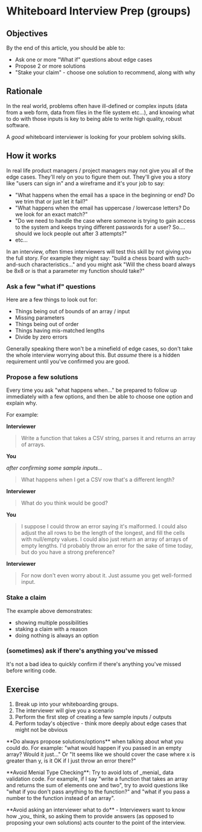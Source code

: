 # Whiteboard Interview Prep (groups)

## Objectives

By the end of this article, you should be able to:

- Ask one or more "What if" questions about edge cases
- Propose 2 or more solutions
- "Stake your claim" - choose one solution to recommend, along with why

## Rationale

In the real world, problems often have ill-defined or complex inputs (data from a web form, data from files in the file system etc...), and knowing what to do with those inputs is key to being able to write high quality, robust software.

A _good_ whiteboard interviewer is looking for your problem solving skills.  

## How it works

In real life product managers / project managers may not give you all of the edge cases.  They'll rely on you to figure them out.  They'll give you a story like "users can sign in" and a wireframe and it's your job to say:

- "What happens when the email has a space in the beginning or end?  Do we trim that or just let it fail?"
- "What happens when the email has uppercase / lowercase letters?  Do we look for an exact match?"
- "Do we need to handle the case where someone is trying to gain access to the system and keeps trying different passwords for a user?  So.... should we lock people out after 3 attempts?"
- etc...

In an interview, often times interviewers will test this skill by not giving you the full story.  For example they might say: "build a chess board with such-and-such characteristics..." and you might ask "Will the chess board always be 8x8 or is that a parameter my function should take?"

### Ask a few "what if" questions

Here are a few things to look out for:

- Things being out of bounds of an array / input
- Missing parameters
- Things being out of order
- Things having mis-matched lengths
- Divide by zero errors

Generally speaking there won't be a minefield of edge cases, so don't take the whole interview worrying about this.  But _assume_ there is a hidden requirement until you've confirmed you are good.

### Propose a few solutions

Every time you ask "what happens when..." be prepared to follow up immediately with a few options, and then be able to choose one option and explain why.

For example:

**Interviewer**

> Write a function that takes a CSV string, parses it and returns an array of arrays.

**You**

_after confirming some sample inputs..._

>  What happens when I get a CSV row that's a different length?

**Interviewer**

> What do you think would be good?

**You**

> I suppose I could throw an error saying it's malformed.  I could also adjust the all rows to be the length of the longest, and fill the cells with null/empty values.  I could also just return an array of arrays of empty lengths.  I'd probably throw an error for the sake of time today, but do you have a strong preference?

**Interviewer**

> For now don't even worry about it.  Just assume you get well-formed input.

### Stake a claim

The example above demonstrates:

- showing multiple possibilities
- staking a claim with a reason
- doing nothing is always an option

### (sometimes) ask if there's anything you've missed

It's not a bad idea to quickly confirm if there's anything you've missed before writing code.

## Exercise

1. Break up into your whiteboarding groups.
1. The interviewer will give you a scenario
1. Perform the first step of creating a few sample inputs / outputs
1. Perform today's objective - think more deeply about edge cases that might not be obvious

<div class="alert alert-success">
  <p>
    **Do always propose solutions/options** when talking about what you could do.  For example: "what would happen if you passed in an empty array?  Would it just..."  Or "It seems like we should cover the case where x is greater than y, is it OK if I just throw an error there?"
  </p>
</div>

<div class="alert alert-danger">
  <p>
    **Avoid Menial Type Checking**: Try to avoid lots of _menial_ data validation code.  For example, if I say "write a function that takes an array and returns the sum of elements one and two", try to avoid questions like "what if you don't pass anything to the function?" and "what if you pass a number to the function instead of an array".
  </p>
  <p>
    **Avoid asking an interviewer what to do** - Interviewers want to know how _you_ think, so asking them to provide answers (as opposed to proposing your own solutions) acts counter to the point of the interview.
  </p>
</div>
